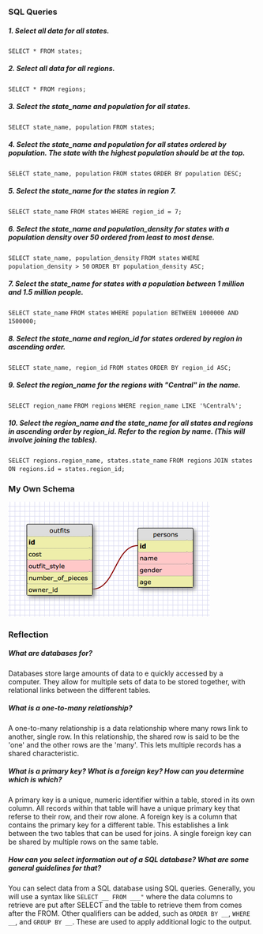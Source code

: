 ### SQL Queries

##### 1. Select all data for all states.

`SELECT * FROM states;`

##### 2. Select all data for all regions.

`SELECT * FROM regions;`

##### 3. Select the state_name and population for all states.

`SELECT state_name, population`
`FROM states;`

##### 4. Select the state_name and population for all states ordered by population. The state with the highest population should be at the top.

`SELECT state_name, population`
`FROM states`
`ORDER BY population DESC;`

##### 5. Select the state_name for the states in region 7.

`SELECT state_name`
`FROM states`
`WHERE region_id = 7;`

##### 6. Select the state_name and population_density for states with a population density over 50 ordered from least to most dense.

`SELECT state_name, population_density`
`FROM states`
`WHERE population_density > 50`
`ORDER BY population_density ASC;`

##### 7. Select the state_name for states with a population between 1 million and 1.5 million people.

`SELECT state_name`
`FROM states`
`WHERE population BETWEEN 1000000 AND 1500000;`

##### 8. Select the state_name and region_id for states ordered by region in ascending order.

`SELECT state_name, region_id`
`FROM states`
`ORDER BY region_id ASC;`

##### 9. Select the region_name for the regions with "Central" in the name.

`SELECT region_name`
`FROM regions`
`WHERE region_name LIKE '%Central%';`

##### 10. Select the region_name and the state_name for all states and regions in ascending order by region_id. Refer to the region by name. (This will involve joining the tables).

`SELECT regions.region_name, states.state_name`
`FROM regions`
`JOIN states ON regions.id = states.region_id;`


### My Own Schema

![Clueless Database Schema](Clueless_database_schema.png "Clueless Database Schema")


### Reflection

##### What are databases for?

Databases store large amounts of data to e quickly accessed by a computer. They allow for multiple sets of data to be stored together, with relational links between the different tables.

##### What is a one-to-many relationship?

A one-to-many relationship is a data relationship where many rows link to another, single row. In this relationship, the shared row is said to be the 'one' and the other rows are the 'many'. This lets multiple records has a shared characteristic.

##### What is a primary key? What is a foreign key? How can you determine which is which?

A primary key is a unique, numeric identifier within a table, stored in its own column. All records within that table will have a unique primary key that referse to their row, and their row alone. A foreign key is a column that contains the primary key for a different table. This establishes a link between the two tables that can be used for joins. A single foreign key can be shared by multiple rows on the same table.

##### How can you select information out of a SQL database? What are some general guidelines for that?

You can select data from a SQL database using SQL queries. Generally, you will use a syntax like `SELECT __ FROM ___"` where the data columns to retrieve are put after SELECT and the table to retrieve them from comes after the FROM. Other qualifiers can be added, such as `ORDER BY __`, `WHERE __`, and `GROUP BY __`. These are used to apply additional logic to the output.